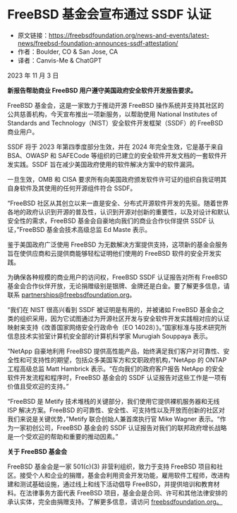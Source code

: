 # FreeBSD 基金会宣布通过 SSDF 认证

- 原文链接：<https://freebsdfoundation.org/news-and-events/latest-news/freebsd-foundation-announces-ssdf-attestation/>
- 作者：Boulder, CO & San Jose, CA
- 译者：Canvis-Me & ChatGPT

2023 年 11 月 3 日

**新报告帮助商业 FreeBSD 用户遵守美国政府安全软件开发报告要求。**

FreeBSD 基金会，这是一家致力于推动开源 FreeBSD 操作系统并支持其社区的公共慈善机构，今天宣布推出一项新服务，以帮助使用 National Institutes of Standards and Technology（NIST）安全软件开发框架（SSDF）的 FreeBSD 商业用户。

SSDF 将于 2023 年第四季度部分生效，并在 2024 年完全生效，它是基于来自 BSA、OWASP 和 SAFECode 等组织的已建立的安全软件开发文档的一套软件开发实践。SSDF 旨在减少美国政府使用的软件解决方案中的软件漏洞。

一旦生效，OMB 和 CISA 要求所有向美国政府颁发软件许可证的组织自我证明其自身软件及其使用的任何开源组件符合 SSDF。

“FreeBSD 社区从其创立以来一直是安全、分布式开源软件开发的先驱。随着世界各地的政府认识到开源的普及性，认识到开源对创新的重要性，以及对设计和默认安全性的需求，FreeBSD 基金会自豪地向我们的商业合作伙伴提供 SSDF 认证，”FreeBSD 基金会技术高级总监 Ed Maste 表示。

鉴于美国政府广泛使用 FreeBSD 为无数解决方案提供支持，这项新的基金会服务旨在使供应商和云提供商能够轻松证明他们使用的 FreeBSD 软件的安全开发实践。

为确保各种规模的商业用户的访问权，FreeBSD SSDF 认证报告对所有 FreeBSD 基金会合作伙伴开放，无论捐赠级别是银牌、金牌还是白金。要了解更多信息，请联系 partnerships@freebsdfoundation.org。

“我们在 NIST 很高兴看到 SSDF 被证明是有用的，并被诸如 FreeBSD 基金会之类的组织采用，因为它试图通过为开源社区开发与安全软件开发实践相对应的认证映射来支持《改善国家网络安全行政命令（EO 14028）》。”国家标准与技术研究所信息技术实验室计算机安全部的计算机科学家 Murugiah Souppaya 表示。

“NetApp 自豪地利用 FreeBSD 提供高性能产品，始终满足我们客户对可靠性、安全性和可支持性的期望，包括众多美国军方和文职政府机构，”NetApp 的 ONTAP 工程高级总监 Matt Hambrick 表示。“在向我们的政府客户报告 NetApp 的安全软件开发流程和程序时，FreeBSD 基金会的 SSDF 认证报告对这些工作是一项有价值且受欢迎的支持。”

“FreeBSD 是 Metify 技术堆栈的关键部分，我们使用它提供裸机服务器和无线 ISP 解决方案。FreeBSD 的可靠性、安全性、可支持性以及开放而创新的社区对我们来说是关键优势，”Metify 联合创始人兼首席执行官 Mike Wagner 表示。“作为一家初创公司，FreeBSD 基金会的 SSDF 认证报告对我们的联邦政府增长战略是一个受欢迎的帮助和重要的推动因素。”

**关于 FreeBSD 基金会**

FreeBSD 基金会是一家 501(c)(3) 非营利组织，致力于支持 FreeBSD 项目和社区。接受个人和企业的捐赠，基金会利用资金开发功能，雇用软件工程师，改进构建和测试基础设施，通过线上和线下活动倡导 FreeBSD，并提供培训和教育材料。在法律事务方面代表 FreeBSD 项目，基金会是合同、许可和其他法律安排的承认实体，完全由捐赠支持。了解更多信息，请访问 [freebsdfoundation.org。](https://freebsdfoundation.org/)
